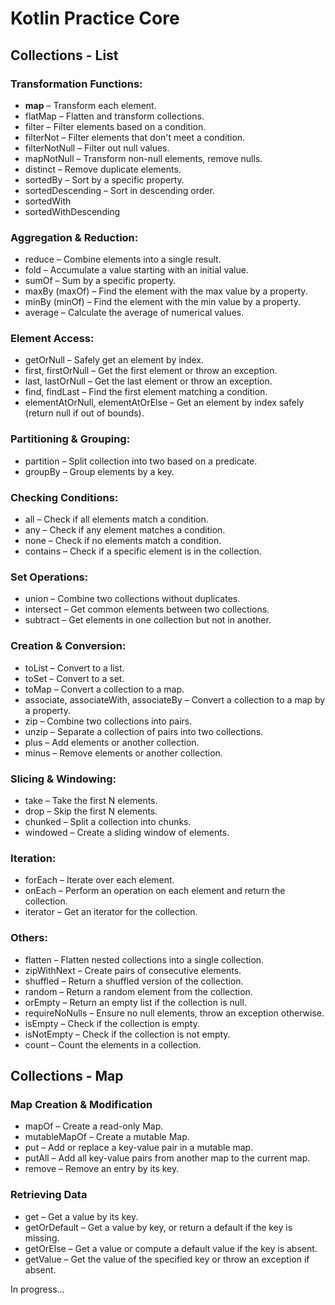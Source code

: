 # Kotlin Practice Core

## Collections - List

### Transformation Functions:

- **map** – Transform each element.
- flatMap – Flatten and transform collections.
- filter – Filter elements based on a condition.
- filterNot – Filter elements that don't meet a condition.
- filterNotNull – Filter out null values.
- mapNotNull – Transform non-null elements, remove nulls.
- distinct – Remove duplicate elements.
- sortedBy – Sort by a specific property.
- sortedDescending – Sort in descending order.
- sortedWith
- sortedWithDescending

### Aggregation & Reduction:
- reduce – Combine elements into a single result.
- fold – Accumulate a value starting with an initial value.
- sumOf – Sum by a specific property.
- maxBy (maxOf) – Find the element with the max value by a property.
- minBy (minOf) – Find the element with the min value by a property.
- average – Calculate the average of numerical values.

### Element Access:
- getOrNull – Safely get an element by index.
- first, firstOrNull – Get the first element or throw an exception.
- last, lastOrNull – Get the last element or throw an exception.
- find, findLast – Find the first element matching a condition.
- elementAtOrNull, elementAtOrElse – Get an element by index safely (return null if out of bounds).

### Partitioning & Grouping:
- partition – Split collection into two based on a predicate.
- groupBy – Group elements by a key.

### Checking Conditions:
- all – Check if all elements match a condition.
- any – Check if any element matches a condition.
- none – Check if no elements match a condition.
- contains – Check if a specific element is in the collection.

### Set Operations:
- union – Combine two collections without duplicates.
- intersect – Get common elements between two collections.
- subtract – Get elements in one collection but not in another.

### Creation & Conversion:
- toList – Convert to a list.
- toSet – Convert to a set.
- toMap – Convert a collection to a map.
- associate, associateWith, associateBy – Convert a collection to a map by a property.
- zip – Combine two collections into pairs.
- unzip – Separate a collection of pairs into two collections.
- plus – Add elements or another collection.
- minus – Remove elements or another collection.

### Slicing & Windowing:
- take – Take the first N elements.
- drop – Skip the first N elements.
- chunked – Split a collection into chunks.
- windowed – Create a sliding window of elements.

### Iteration:
- forEach – Iterate over each element.
- onEach – Perform an operation on each element and return the collection.
- iterator – Get an iterator for the collection.

### Others:
- flatten – Flatten nested collections into a single collection.
- zipWithNext – Create pairs of consecutive elements.
- shuffled – Return a shuffled version of the collection.
- random – Return a random element from the collection.
- orEmpty – Return an empty list if the collection is null. 
- requireNoNulls – Ensure no null elements, throw an exception otherwise.
- isEmpty – Check if the collection is empty. 
- isNotEmpty – Check if the collection is not empty. 
- count – Count the elements in a collection.

## Collections - Map

### Map Creation & Modification
- mapOf – Create a read-only Map.
- mutableMapOf – Create a mutable Map.
- put – Add or replace a key-value pair in a mutable map.
- putAll – Add all key-value pairs from another map to the current map.
- remove – Remove an entry by its key.

### Retrieving Data
- get – Get a value by its key.
- getOrDefault – Get a value by key, or return a default if the key is missing.
- getOrElse – Get a value or compute a default value if the key is absent.
- getValue – Get the value of the specified key or throw an exception if absent.


In progress...